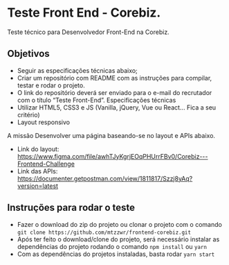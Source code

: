 # Teste Front End - Corebiz.

Teste técnico para Desenvolvedor Front-End na Corebiz.

## Objetivos

- Seguir as especificações técnicas abaixo;
- Criar um repositório com README com as instruções para compilar, testar e rodar o projeto.
- O link do repositório deverá ser enviado para o e-mail do recrutador com o título “Teste Front-End”.
Especificações técnicas
- Utilizar HTML5, CSS3 e JS (Vanilla, jQuery, Vue ou React... Fica a seu critério)
- Layout responsivo

A missão
Desenvolver uma página baseando-se no layout e APIs abaixo.
- Link do layout: https://www.figma.com/file/awhTJyKgrjEOqPHUrrFBv0/Corebiz---Frontend-Challenge
- Link das APIs: https://documenter.getpostman.com/view/1811817/Szzj8yAq?version=latest

## Instruções para rodar o teste

- Fazer o download do zip do projeto ou clonar o projeto com o comando `git clone https://github.com/mtzzwr/frontend-corebiz.git`
- Após ter feito o download/clone do projeto, será necessário instalar as dependências do projeto rodando o comando `npm install` ou `yarn`
- Com as dependências do projetos instaladas, basta rodar `yarn start`

